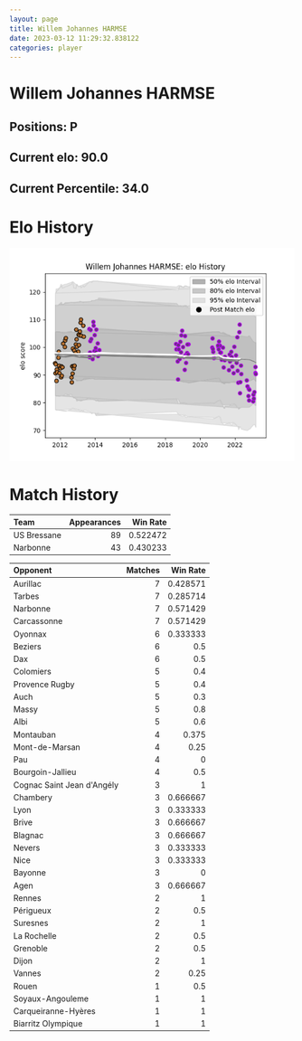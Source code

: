 ```yaml
---  
layout: page  
title: Willem Johannes HARMSE  
date: 2023-03-12 11:29:32.838122  
categories: player  
---
```

# Willem Johannes HARMSE

## Positions: P

## Current elo: 90.0

## Current Percentile: 34.0

# Elo History


![elo history](history_WillemJohannesHARMSE.png)
# Match History


| Team        |   Appearances |   Win Rate |
|:------------|--------------:|-----------:|
| US Bressane |            89 |   0.522472 |
| Narbonne    |            43 |   0.430233 |

| Opponent                   |   Matches |   Win Rate |
|:---------------------------|----------:|-----------:|
| Aurillac                   |         7 |   0.428571 |
| Tarbes                     |         7 |   0.285714 |
| Narbonne                   |         7 |   0.571429 |
| Carcassonne                |         7 |   0.571429 |
| Oyonnax                    |         6 |   0.333333 |
| Beziers                    |         6 |   0.5      |
| Dax                        |         6 |   0.5      |
| Colomiers                  |         5 |   0.4      |
| Provence Rugby             |         5 |   0.4      |
| Auch                       |         5 |   0.3      |
| Massy                      |         5 |   0.8      |
| Albi                       |         5 |   0.6      |
| Montauban                  |         4 |   0.375    |
| Mont-de-Marsan             |         4 |   0.25     |
| Pau                        |         4 |   0        |
| Bourgoin-Jallieu           |         4 |   0.5      |
| Cognac Saint Jean d'Angély |         3 |   1        |
| Chambery                   |         3 |   0.666667 |
| Lyon                       |         3 |   0.333333 |
| Brive                      |         3 |   0.666667 |
| Blagnac                    |         3 |   0.666667 |
| Nevers                     |         3 |   0.333333 |
| Nice                       |         3 |   0.333333 |
| Bayonne                    |         3 |   0        |
| Agen                       |         3 |   0.666667 |
| Rennes                     |         2 |   1        |
| Périgueux                  |         2 |   0.5      |
| Suresnes                   |         2 |   1        |
| La Rochelle                |         2 |   0.5      |
| Grenoble                   |         2 |   0.5      |
| Dijon                      |         2 |   1        |
| Vannes                     |         2 |   0.25     |
| Rouen                      |         1 |   0.5      |
| Soyaux-Angouleme           |         1 |   1        |
| Carqueiranne-Hyères        |         1 |   1        |
| Biarritz Olympique         |         1 |   1        |
